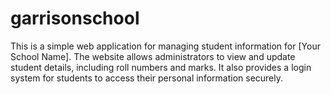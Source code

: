 # garrisonschool
This is a simple web application for managing student information for [Your School Name]. The website allows administrators to view and update student details, including roll numbers and marks. It also provides a login system for students to access their personal information securely.
